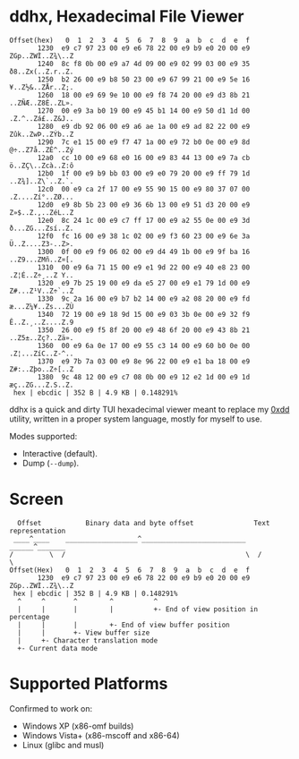 # ddhx, Hexadecimal File Viewer

```text
Offset(hex)   0  1  2  3  4  5  6  7  8  9  a  b  c  d  e  f
       1230  e9 c7 97 23 00 e9 e6 78 22 00 e9 b9 e0 20 00 e9  ZGp..ZWÌ..Z¾\..Z
       1240  8c f8 0b 00 e9 a7 4d 09 00 e9 02 99 03 00 e9 35  ð8..Zx(..Z.r..Z.
       1250  b2 26 00 e9 b8 50 23 00 e9 67 99 21 00 e9 5e 16  ¥..Z½&..ZÅr..Z;.
       1260  18 00 e9 69 9e 10 00 e9 f8 74 20 00 e9 d3 8b 21  ..ZÑÆ..Z8È..ZL».
       1270  00 e9 3a b0 19 00 e9 45 b1 14 00 e9 50 d1 1d 00  .Z.^..Zá£..Z&J..
       1280  e9 db 92 06 00 e9 a6 ae 1a 00 e9 ad 82 22 00 e9  Zûk..ZwÞ..ZÝb..Z
       1290  7c e1 15 00 e9 f7 47 1a 00 e9 72 b0 0e 00 e9 8d  @÷..Z7å..ZÊ^..Zý
       12a0  cc 10 00 e9 68 e0 16 00 e9 83 44 13 00 e9 7a cb  ö..ZÇ\..Zcà..Z:ô
       12b0  1f 00 e9 b9 bb 03 00 e9 e0 79 20 00 e9 ff 79 1d  ..Z¾]..Z\`..Z.`.
       12c0  00 e9 ca 2f 17 00 e9 55 90 15 00 e9 80 37 07 00  .Z....Zí°..ZØ...
       12d0  e9 8b 5b 23 00 e9 36 6b 13 00 e9 51 d3 20 00 e9  Z»$..Z.,..ZéL..Z
       12e0  8c 24 1c 00 e9 c7 ff 17 00 e9 a2 55 0e 00 e9 3d  ð...ZG...Zsí..Z.
       12f0  fc 16 00 e9 38 1c 02 00 e9 f3 60 23 00 e9 6e 3a  Ü..Z....Z3-..Z>.
       1300  0f 00 e9 f9 06 02 00 e9 d4 49 1b 00 e9 9f ba 16  ..Z9...ZMñ..Z¤[.
       1310  00 e9 6a 71 15 00 e9 e1 9d 22 00 e9 40 e8 23 00  .Z¦É..Z÷¸..Z Y..
       1320  e9 7b 25 19 00 e9 da e5 27 00 e9 e1 79 1d 00 e9  Z#...Z¹V..Z÷`..Z
       1330  9c 2a 16 00 e9 b7 b2 14 00 e9 a2 08 20 00 e9 fd  æ...Z¼¥..Zs...ZÙ
       1340  72 19 00 e9 18 9d 15 00 e9 03 3b 0e 00 e9 32 f9  Ê..Z.¸..Z....Z.9
       1350  26 00 e9 f5 8f 20 00 e9 48 6f 20 00 e9 43 8b 21  ..Z5±..Zç?..Zä».
       1360  00 e9 6a 0e 17 00 e9 55 c3 14 00 e9 60 b0 0e 00  .Z¦...ZíC..Z-^..
       1370  e9 7b 7a 03 00 e9 8e 96 22 00 e9 e1 ba 18 00 e9  Z#:..Zþo..Z÷[..Z
       1380  9c 48 12 00 e9 c7 08 0b 00 e9 12 e2 1d 00 e9 1d  æç..ZG...Z.S..Z.
 hex | ebcdic | 352 B | 4.9 KB | 0.148291%
```

ddhx is a quick and dirty TUI hexadecimal viewer meant to replace my
[0xdd](https://github.com/dd86k/0xdd) utility, written in a proper system
language, mostly for myself to use.

Modes supported:
- Interactive (default).
- Dump (`--dump`).

# Screen

```text
  Offset           Binary data and byte offset               Text representation
 ____^____    __________________^__________________________    ______^_______
/         \  /                                             \  /              \
Offset(Hex)   0  1  2  3  4  5  6  7  8  9  a  b  c  d  e  f
       1230  e9 c7 97 23 00 e9 e6 78 22 00 e9 b9 e0 20 00 e9  ZGp..ZWÌ..Z¾\..Z
 hex | ebcdic | 352 B | 4.9 KB | 0.148291%
  ^     ^       ^        ^          ^
  |     |       |        |          +- End of view position in percentage
  |     |       |        +- End of view buffer position
  |     |       +- View buffer size
  |     +- Character translation mode
  +- Current data mode
```

# Supported Platforms

Confirmed to work on:
- Windows XP (x86-omf builds)
- Windows Vista+ (x86-mscoff and x86-64)
- Linux (glibc and musl)